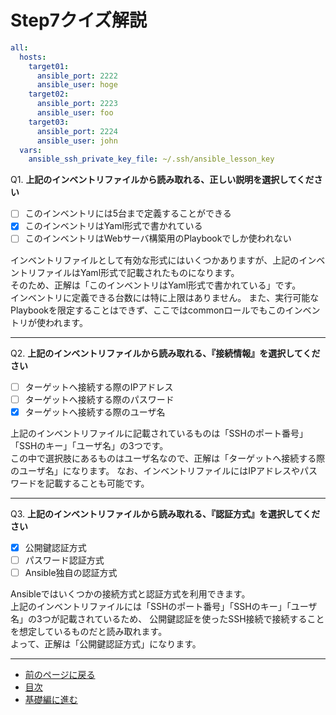 # Step7クイズ解説

```yaml
all:
  hosts:
    target01:
      ansible_port: 2222
      ansible_user: hoge
    target02:
      ansible_port: 2223
      ansible_user: foo
    target03:
      ansible_port: 2224
      ansible_user: john
  vars:
    ansible_ssh_private_key_file: ~/.ssh/ansible_lesson_key

```

Q1. **上記のインベントリファイルから読み取れる、正しい説明を選択してください**

- [ ] このインベントリには5台まで定義することができる
- [x] このインベントリはYaml形式で書かれている
- [ ] このインベントリはWebサーバ構築用のPlaybookでしか使われない

インベントリファイルとして有効な形式にはいくつかありますが、上記のインベントリファイルはYaml形式で記載されたものになります。  
そのため、正解は「このインベントリはYaml形式で書かれている」です。  
インベントリに定義できる台数には特に上限はありません。  また、実行可能なPlaybookを限定することはできず、ここではcommonロールでもこのインベントリが使われます。

---

Q2. **上記のインベントリファイルから読み取れる、『接続情報』を選択してください**

- [ ] ターゲットへ接続する際のIPアドレス
- [ ] ターゲットへ接続する際のパスワード
- [x] ターゲットへ接続する際のユーザ名

上記のインベントリファイルに記載されているものは「SSHのポート番号」「SSHのキー」「ユーザ名」の3つです。  
この中で選択肢にあるものはユーザ名なので、正解は「ターゲットへ接続する際のユーザ名」になります。
なお、インベントリファイルにはIPアドレスやパスワードを記載することも可能です。

---

Q3. **上記のインベントリファイルから読み取れる、『認証方式』を選択してください**

- [x] 公開鍵認証方式
- [ ] パスワード認証方式
- [ ] Ansible独自の認証方式

Ansibleではいくつかの接続方式と認証方式を利用できます。  
上記のインベントリファイルには「SSHのポート番号」「SSHのキー」「ユーザ名」の3つが記載されているため、
公開鍵認証を使ったSSH接続で接続することを想定しているものだと読み取れます。  
よって、正解は「公開鍵認証方式」になります。

---

- [前のページに戻る](step6.md)
- [目次](README.md)
- [基礎編に進む](../02_basic/README.md)
